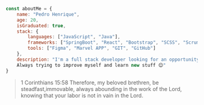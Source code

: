 ```javascript
const aboutMe = {
    name: "Pedro Henrique",
    age: 20,
    isGraduated: true,
    stack: {
        languages: ["JavaScript", "Java"],
        frameworks: ["SpringBoot", "React", "Bootstrap", "SCSS", "Scrum", "Kanban", "Swagger", "Node"],
        tools: ["Figma", "Marvel APP", "GIT", "GitHub"]
    },
    description: "I'm a full stack developer looking for an opportunity to contribute on workflows.
    Always trying to improve myself and learn new stuff 😊"
}
```


> 1 Corinthians 15:58 Therefore, my beloved brethren, be steadfast,immovable, always abounding in the work of the Lord, knowing that your labor is not in vain in the Lord.

